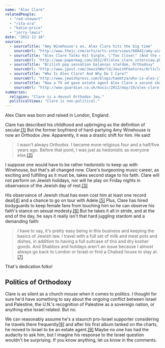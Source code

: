 ```yaml
---
name: "Alex Clare"
relatedPeople:
  - "rod-stewart"
  - "rita-ora"
  - "katie-price"
  - "jerry-lewis"
date: "2012-12-18"
sources:
  - sourceTitle: "Amy Winehouse's ex, Alex Clare hits the big time"
    sourceUrl: "http://www.thejc.com/arts/arts-interviews/68842/amy-winehouses-ex-alex-clare-hits-big-time"
  - sourceTitle: "Alex Clare Talks Hit Single, \"Too Close\" (And the commercial that made it famous"
    sourceUrl: "http://www.papermag.com/2012/07/alex_clare_interview.php"
  - sourceTitle: "British pop sensation balances stardom, Orthodoxy"
    sourceUrl: "http://www.jpost.com/JewishWorld/JewishFeatures/Article.aspx?id=290284"
  - sourceTitle: "Who Is Alex Clare? And Why Do I Care?"
    sourceUrl: "http://www.jewishpress.com/blogs/haemtza/who-is-alex-clare-and-why-do-i-care/2012/11/12/"
  - sourceTitle: "How a TV ad gave estate agent Alex Clare a second shot at pop"
    sourceUrl: "http://www.guardian.co.uk/music/2012/may/19/alex-clare-too-close-microsoft"
summaries:
  religion: "Clare is a devout Orthodox Jew."
  politicalViews: "Clare is non-political."
---
```


Alex Clare was born and raised in London, England.

Clare has described his childhood and upbringing as the definition of secular.<a class="source-citation" href="#http%3A%2F%2Fwww.thejc.com%2Farts%2Farts-interviews%2F68842%2Famy-winehouses-ex-alex-clare-hits-big-time" title="Amy Winehouse&apos;s ex, Alex Clare hits the big time">[1]</a> But the former boyfriend of hard-partying Amy Winehouse is now an Orthodox Jew. Apparently, it was a drastic shift for him. He said:

>I wasn't always Orthodox. I became more religious four and a half/five years ago. Before that point, I was just as hedonistic as everyone else.<a class="source-citation" href="#http%3A%2F%2Fwww.papermag.com%2F2012%2F07%2Falex_clare_interview.php" title="Alex Clare Talks Hit Single, &quot;Too Close&quot; (And the commercial that made it famous">[2]</a>

I suppose one would have to be rather hedonistic to keep up with Winehouse, but that's all changed now. Clare's burgeoning music career, as exciting and fulfilling as it must be, takes second stage to his faith. Clare will not perform on Jewish holidays, nor will he play on Friday nights in observance of the Jewish day of rest.<a class="source-citation" href="#http%3A%2F%2Fwww.jpost.com%2FJewishWorld%2FJewishFeatures%2FArticle.aspx%3Fid%3D290284" title="British pop sensation balances stardom, Orthodoxy">[3]</a>

His observance of Jewish ritual has even cost him at least one record deal<a class="source-citation" href="#http%3A%2F%2Fwww.jpost.com%2FJewishWorld%2FJewishFeatures%2FArticle.aspx%3Fid%3D290284" title="British pop sensation balances stardom, Orthodoxy">[4]</a> and a chance to go on tour with Adele.<a class="source-citation" href="#http%3A%2F%2Fwww.thejc.com%2Farts%2Farts-interviews%2F68842%2Famy-winehouses-ex-alex-clare-hits-big-time" title="Amy Winehouse&apos;s ex, Alex Clare hits the big time">[5]</a> Plus, Clare has hired bodyguards to keep female fans from touching him so he can observe his faith's stance on sexual modesty.<a class="source-citation" href="#http%3A%2F%2Fwww.jewishpress.com%2Fblogs%2Fhaemtza%2Fwho-is-alex-clare-and-why-do-i-care%2F2012%2F11%2F12%2F" title="Who Is Alex Clare? And Why Do I Care?">[6]</a> But he takes it all in stride, and at the end of the day, he says it really isn't that hard juggling stardom and a demanding faith:

>I have to say, it's pretty easy being in this business and keeping the basics of Jewish law. I travel with a full set of milk and meat pots and dishes, in addition to having a full suitcase of tins and dry kosher goods. And Shabbos and holidays aren't an issue because I almost always go back to London or Israel or find a Chabad house to stay at.<a class="source-citation" href="#http%3A%2F%2Fwww.jpost.com%2FJewishWorld%2FJewishFeatures%2FArticle.aspx%3Fid%3D290284" title="British pop sensation balances stardom, Orthodoxy">[7]</a>

That's dedication folks!


## Politics of Orthodoxy

Clare is as silent as a church mouse when it comes to politics. I thought for sure he'd have something to say about the ongoing conflict between Israel and Palestine, the U.N.'s recognition of Palestine as a sovereign nation, or anything else Israel related. But no.

We can reasonably assume he's a staunch pro-Israel supporter considering he travels there frequently<a class="source-citation" href="#http%3A%2F%2Fwww.jpost.com%2FJewishWorld%2FJewishFeatures%2FArticle.aspx%3Fid%3D290284" title="British pop sensation balances stardom, Orthodoxy">[8]</a> and after his first album tanked on the charts, he moved to Israel to be an estate agent.<a class="source-citation" href="#http%3A%2F%2Fwww.guardian.co.uk%2Fmusic%2F2012%2Fmay%2F19%2Falex-clare-too-close-microsoft" title="How a TV ad gave estate agent Alex Clare a second shot at pop">[9]</a> Maybe no one has had the audacity to ask him, but I imagine his response to the Israel question wouldn't be surprising. If you know anything, let us know in the comments.